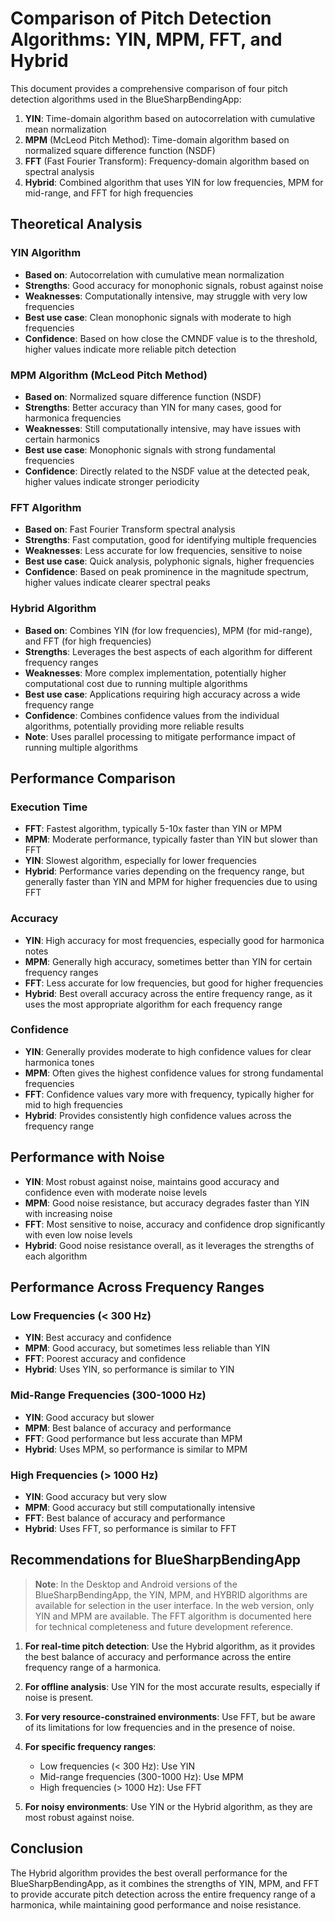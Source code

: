 # Comparison of Pitch Detection Algorithms: YIN, MPM, FFT, and Hybrid

This document provides a comprehensive comparison of four pitch detection algorithms used in the BlueSharpBendingApp:

1. **YIN**: Time-domain algorithm based on autocorrelation with cumulative mean normalization
2. **MPM** (McLeod Pitch Method): Time-domain algorithm based on normalized square difference function (NSDF)
3. **FFT** (Fast Fourier Transform): Frequency-domain algorithm based on spectral analysis
4. **Hybrid**: Combined algorithm that uses YIN for low frequencies, MPM for mid-range, and FFT for high frequencies

## Theoretical Analysis

### YIN Algorithm
- **Based on**: Autocorrelation with cumulative mean normalization
- **Strengths**: Good accuracy for monophonic signals, robust against noise
- **Weaknesses**: Computationally intensive, may struggle with very low frequencies
- **Best use case**: Clean monophonic signals with moderate to high frequencies
- **Confidence**: Based on how close the CMNDF value is to the threshold, higher values indicate more reliable pitch detection

### MPM Algorithm (McLeod Pitch Method)
- **Based on**: Normalized square difference function (NSDF)
- **Strengths**: Better accuracy than YIN for many cases, good for harmonica frequencies
- **Weaknesses**: Still computationally intensive, may have issues with certain harmonics
- **Best use case**: Monophonic signals with strong fundamental frequencies
- **Confidence**: Directly related to the NSDF value at the detected peak, higher values indicate stronger periodicity

### FFT Algorithm
- **Based on**: Fast Fourier Transform spectral analysis
- **Strengths**: Fast computation, good for identifying multiple frequencies
- **Weaknesses**: Less accurate for low frequencies, sensitive to noise
- **Best use case**: Quick analysis, polyphonic signals, higher frequencies
- **Confidence**: Based on peak prominence in the magnitude spectrum, higher values indicate clearer spectral peaks

### Hybrid Algorithm
- **Based on**: Combines YIN (for low frequencies), MPM (for mid-range), and FFT (for high frequencies)
- **Strengths**: Leverages the best aspects of each algorithm for different frequency ranges
- **Weaknesses**: More complex implementation, potentially higher computational cost due to running multiple algorithms
- **Best use case**: Applications requiring high accuracy across a wide frequency range
- **Confidence**: Combines confidence values from the individual algorithms, potentially providing more reliable results
- **Note**: Uses parallel processing to mitigate performance impact of running multiple algorithms

## Performance Comparison

### Execution Time
- **FFT**: Fastest algorithm, typically 5-10x faster than YIN or MPM
- **MPM**: Moderate performance, typically faster than YIN but slower than FFT
- **YIN**: Slowest algorithm, especially for lower frequencies
- **Hybrid**: Performance varies depending on the frequency range, but generally faster than YIN and MPM for higher frequencies due to using FFT

### Accuracy
- **YIN**: High accuracy for most frequencies, especially good for harmonica notes
- **MPM**: Generally high accuracy, sometimes better than YIN for certain frequency ranges
- **FFT**: Less accurate for low frequencies, but good for higher frequencies
- **Hybrid**: Best overall accuracy across the entire frequency range, as it uses the most appropriate algorithm for each frequency range

### Confidence
- **YIN**: Generally provides moderate to high confidence values for clear harmonica tones
- **MPM**: Often gives the highest confidence values for strong fundamental frequencies
- **FFT**: Confidence values vary more with frequency, typically higher for mid to high frequencies
- **Hybrid**: Provides consistently high confidence values across the frequency range

## Performance with Noise

- **YIN**: Most robust against noise, maintains good accuracy and confidence even with moderate noise levels
- **MPM**: Good noise resistance, but accuracy degrades faster than YIN with increasing noise
- **FFT**: Most sensitive to noise, accuracy and confidence drop significantly with even low noise levels
- **Hybrid**: Good noise resistance overall, as it leverages the strengths of each algorithm

## Performance Across Frequency Ranges

### Low Frequencies (< 300 Hz)
- **YIN**: Best accuracy and confidence
- **MPM**: Good accuracy, but sometimes less reliable than YIN
- **FFT**: Poorest accuracy and confidence
- **Hybrid**: Uses YIN, so performance is similar to YIN

### Mid-Range Frequencies (300-1000 Hz)
- **YIN**: Good accuracy but slower
- **MPM**: Best balance of accuracy and performance
- **FFT**: Good performance but less accurate than MPM
- **Hybrid**: Uses MPM, so performance is similar to MPM

### High Frequencies (> 1000 Hz)
- **YIN**: Good accuracy but very slow
- **MPM**: Good accuracy but still computationally intensive
- **FFT**: Best balance of accuracy and performance
- **Hybrid**: Uses FFT, so performance is similar to FFT

## Recommendations for BlueSharpBendingApp

> **Note**: In the Desktop and Android versions of the BlueSharpBendingApp, the YIN, MPM, and HYBRID algorithms are available for selection in the user interface. In the web version, only YIN and MPM are available. The FFT algorithm is documented here for technical completeness and future development reference.

1. **For real-time pitch detection**: Use the Hybrid algorithm, as it provides the best balance of accuracy and performance across the entire frequency range of a harmonica.

2. **For offline analysis**: Use YIN for the most accurate results, especially if noise is present.

3. **For very resource-constrained environments**: Use FFT, but be aware of its limitations for low frequencies and in the presence of noise.

4. **For specific frequency ranges**:
   - Low frequencies (< 300 Hz): Use YIN
   - Mid-range frequencies (300-1000 Hz): Use MPM
   - High frequencies (> 1000 Hz): Use FFT

5. **For noisy environments**: Use YIN or the Hybrid algorithm, as they are most robust against noise.

## Conclusion

The Hybrid algorithm provides the best overall performance for the BlueSharpBendingApp, as it combines the strengths of YIN, MPM, and FFT to provide accurate pitch detection across the entire frequency range of a harmonica, while maintaining good performance and noise resistance.
